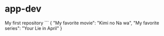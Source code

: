 # app-dev
My first repository
	```
{
  "My favorite movie": "Kimi no Na wa",
  "My favorite series": "Your Lie in April"
}
```
